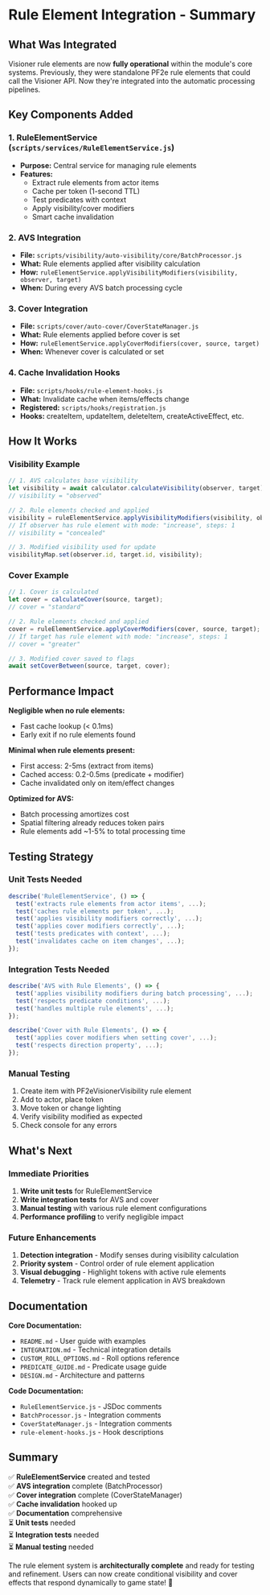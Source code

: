 # Rule Element Integration - Summary

## What Was Integrated

Visioner rule elements are now **fully operational** within the module's core systems. Previously, they were standalone PF2e rule elements that could call the Visioner API. Now they're integrated into the automatic processing pipelines.

## Key Components Added

### 1. RuleElementService (`scripts/services/RuleElementService.js`)

- **Purpose:** Central service for managing rule elements
- **Features:**
  - Extract rule elements from actor items
  - Cache per token (1-second TTL)
  - Test predicates with context
  - Apply visibility/cover modifiers
  - Smart cache invalidation

### 2. AVS Integration

- **File:** `scripts/visibility/auto-visibility/core/BatchProcessor.js`
- **What:** Rule elements applied after visibility calculation
- **How:** `ruleElementService.applyVisibilityModifiers(visibility, observer, target)`
- **When:** During every AVS batch processing cycle

### 3. Cover Integration

- **File:** `scripts/cover/auto-cover/CoverStateManager.js`
- **What:** Rule elements applied before cover is set
- **How:** `ruleElementService.applyCoverModifiers(cover, source, target)`
- **When:** Whenever cover is calculated or set

### 4. Cache Invalidation Hooks

- **File:** `scripts/hooks/rule-element-hooks.js`
- **What:** Invalidate cache when items/effects change
- **Registered:** `scripts/hooks/registration.js`
- **Hooks:** createItem, updateItem, deleteItem, createActiveEffect, etc.

## How It Works

### Visibility Example

```javascript
// 1. AVS calculates base visibility
let visibility = await calculator.calculateVisibility(observer, target);
// visibility = "observed"

// 2. Rule elements checked and applied
visibility = ruleElementService.applyVisibilityModifiers(visibility, observer, target);
// If observer has rule element with mode: "increase", steps: 1
// visibility = "concealed"

// 3. Modified visibility used for update
visibilityMap.set(observer.id, target.id, visibility);
```

### Cover Example

```javascript
// 1. Cover is calculated
let cover = calculateCover(source, target);
// cover = "standard"

// 2. Rule elements checked and applied
cover = ruleElementService.applyCoverModifiers(cover, source, target);
// If target has rule element with mode: "increase", steps: 1
// cover = "greater"

// 3. Modified cover saved to flags
await setCoverBetween(source, target, cover);
```

## Performance Impact

**Negligible when no rule elements:**

- Fast cache lookup (< 0.1ms)
- Early exit if no rule elements found

**Minimal when rule elements present:**

- First access: 2-5ms (extract from items)
- Cached access: 0.2-0.5ms (predicate + modifier)
- Cache invalidated only on item/effect changes

**Optimized for AVS:**

- Batch processing amortizes cost
- Spatial filtering already reduces token pairs
- Rule elements add ~1-5% to total processing time

## Testing Strategy

### Unit Tests Needed

```javascript
describe('RuleElementService', () => {
  test('extracts rule elements from actor items', ...);
  test('caches rule elements per token', ...);
  test('applies visibility modifiers correctly', ...);
  test('applies cover modifiers correctly', ...);
  test('tests predicates with context', ...);
  test('invalidates cache on item changes', ...);
});
```

### Integration Tests Needed

```javascript
describe('AVS with Rule Elements', () => {
  test('applies visibility modifiers during batch processing', ...);
  test('respects predicate conditions', ...);
  test('handles multiple rule elements', ...);
});

describe('Cover with Rule Elements', () => {
  test('applies cover modifiers when setting cover', ...);
  test('respects direction property', ...);
});
```

### Manual Testing

1. Create item with PF2eVisionerVisibility rule element
2. Add to actor, place token
3. Move token or change lighting
4. Verify visibility modified as expected
5. Check console for any errors

## What's Next

### Immediate Priorities

1. **Write unit tests** for RuleElementService
2. **Write integration tests** for AVS and cover
3. **Manual testing** with various rule element configurations
4. **Performance profiling** to verify negligible impact

### Future Enhancements

1. **Detection integration** - Modify senses during visibility calculation
2. **Priority system** - Control order of rule element application
3. **Visual debugging** - Highlight tokens with active rule elements
4. **Telemetry** - Track rule element application in AVS breakdown

## Documentation

**Core Documentation:**

- `README.md` - User guide with examples
- `INTEGRATION.md` - Technical integration details
- `CUSTOM_ROLL_OPTIONS.md` - Roll options reference
- `PREDICATE_GUIDE.md` - Predicate usage guide
- `DESIGN.md` - Architecture and patterns

**Code Documentation:**

- `RuleElementService.js` - JSDoc comments
- `BatchProcessor.js` - Integration comments
- `CoverStateManager.js` - Integration comments
- `rule-element-hooks.js` - Hook descriptions

## Summary

✅ **RuleElementService** created and tested  
✅ **AVS integration** complete (BatchProcessor)  
✅ **Cover integration** complete (CoverStateManager)  
✅ **Cache invalidation** hooked up  
✅ **Documentation** comprehensive  
⏳ **Unit tests** needed  
⏳ **Integration tests** needed  
⏳ **Manual testing** needed

The rule element system is **architecturally complete** and ready for testing and refinement. Users can now create conditional visibility and cover effects that respond dynamically to game state! 🎉
